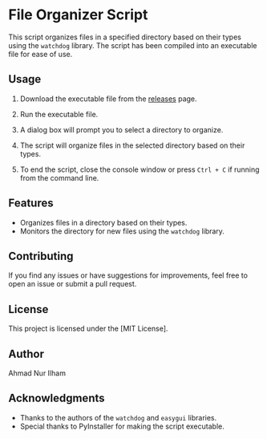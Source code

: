 # File Organizer Script

This script organizes files in a specified directory based on their types using the `watchdog` library. The script has been compiled into an executable file for ease of use.

## Usage

1. Download the executable file from the [releases](https://github.com/Ahilham/File_Organizer.git) page.

2. Run the executable file.

3. A dialog box will prompt you to select a directory to organize.

4. The script will organize files in the selected directory based on their types.

5. To end the script, close the console window or press `Ctrl + C` if running from the command line.

## Features

- Organizes files in a directory based on their types.
- Monitors the directory for new files using the `watchdog` library.

## Contributing

If you find any issues or have suggestions for improvements, feel free to open an issue or submit a pull request.

## License

This project is licensed under the [MIT License].

## Author

Ahmad Nur Ilham

## Acknowledgments

- Thanks to the authors of the `watchdog` and `easygui` libraries.
- Special thanks to PyInstaller for making the script executable.

